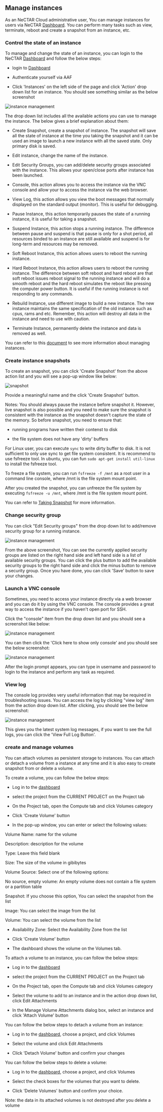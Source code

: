 ## Manage instances

As an NeCTAR Cloud administrative user, You can manage instances for users via
NeCTAR [Dashboard][dashboard]. You can perform many tasks such as view,
terminate, reboot and create a snapshot from an instance, etc. 

### Control the state of an instance

To manage and change the state of an instance, you can login to the NeCTAR
[Dashboard][dashboard] and follow the below steps:

- login to [Dashboard][dashboard]

- Authenticate yourself via AAF

- Click 'Instances' on the left side of the page and click 'Action' drop down
 list for an instance. You should see something similar as the below screenshot

![`instance management`](images/instance_management.png)


The drop down list includes all the available actions you can use to manage the
instance. The below gives a brief explanation about them:

- Create Snapshot, create a snapshot of instance. The snapshot will save all the
 state of instance at the time you taking the snapshot and it can be used an
 image to launch a new instance with all the saved state. Only primary disk is
 saved.

- Edit instance, change the name of the instance.

- Edit Security Groups, you can add/delete security groups associated with the
 instance. This allows your open/close ports after instance has been launched.

- Console, this action allows you to access the instance via the VNC console and
 allow your to access the instance via the web browser.

- View Log, this action allows you view the boot messages that normally displayed
 on the standard output (monitor). This is useful for debugging.

- Pause Instance, this action temporarily pauses the state of a running instance,
 it is useful for taking a snapshot.

- Suspend Instance, this action stops a running instance. The difference between
 pause and suspend is that pause is only for a shot period, all resources binded
 to an instance are still available and suspend is for long-term and resources may
 be removed.

- Soft Reboot Instance, this action allows users to reboot the running instance.

- Hard Reboot Instance, this action allows users to reboot the running instance.
 The difference between soft reboot and hard reboot are that soft reboot issues
 reboot signal to the running instance and will do a smooth reboot and the hard
 reboot simulates the reboot like pressing the computer power button. It is useful
 if the running instance is not responding to any commands.

- Rebuild Instance, use different image to build a new instance. The new instance
 maintains the same specification of the old instance such as cpus, rams and etc.
 Remember, this action will destroy all data in the instance and need to use with
 caution.

- Terminate Instance, permanently delete the instance and data is removed as well.

You can refer to this [document][manage instance] to see more information about
managing instances.

### Create instance snapshots

To create an snapshot, you can click 'Create Snapshot' from the above action list
and you will see a pop-up window like below:

![`snapshot`](images/snapshot.png)

Provide a meaningful name and the click 'Create Snapshot' button.


Notes: You should always pause the instance before snapshot it. However, live
snapshot is also possible and you need to make sure the snapshot is consistent
with the instance as the snapshot doesn't capture the state of the memory. So
before snapshot, you need to ensure that:

- running programs have written their contenst to disk

- the file system does not have any 'dirty' buffers

For Linux user, you can execute ``` sync ``` to write dirty buffer to disk.
It is not sufficient to only use sync to get file system consistent. It is
recommend to use fsfreeze tool. In ubuntu, you can fun
``` sudo apt-get install util-linux ``` to install the fsfreeze tool.

To freeze a file system, you can run ``` fsfreeze -f /mnt ``` as a root user
in a command line console, where /mnt is the file system mount point.

After you created the snapshot, you can unfreeze the file system by executing
``` fsfreeze -u /mnt ```, where /mnt is the file system mount point.


You can refer to [Taking Snapshot][taking snapshot] for more information.

### Change security group

You can click "Edit Security groups" from the drop down list to add/remove
security group for a running instance.

![`instance management`](images/security_group.png)

From the above screenshot, You can see the currently applied security groups are
listed on the right hand side and left hand side is a list of available security
groups. You can click the plus button to add the available security groups
to the right hand side and click the minus button to remove a security group.
Once you have done, you can click 'Save' button to save your changes. 

### Launch a VNC console

Sometimes, you need to access your instance directly via a web browser and you
can do it by using the VNC console. The console provides a great way to access
the instance if you haven't open port for SSH.

Click the "console" item from the drop down list and you should see a screenshot
like below:

![`instance management`](images/console1.png)

You can then click the 'Click here to show only console' and you should see the
below screenshot:

![`instance management`](images/console2.png)

After the login prompt appears, you can type in username and password to login
to the instance and perform any task as required.

### View log

The console log provides very useful information that may be required in
troubleshooting issues. You can access the log by clicking "view log" item from
the action drop down list. After clicking, you should see the below screenshot:

![`instance management`](images/log.png)

This gives you the latest system log messages, if you want to see the full logs,
you can click the 'View Full Log Button'.

### create and manage volumes

You can attach volumes as persistent storage to instances. You can attach or
detach a volume from a instance at any time and it is also easy to create snapshot
from or delete a volume.

To create a volume, you can follow the below steps:

- Log in to the [dashboard][dashboard]

- select the project from the CURRENT PROJECT on the Project tab

- On the Project tab, open the Compute tab and click Volumes category

- Click 'Create Volume' button

- In the pop-up window, you can enter or select the following values:

 Volume Name: name for the volume

 Description: description for the volume

 Type: Leave this field blank

 Size: The size of the volume in gibibytes

 Volume Source: Select one of the following options:

   No source, empty volume: An empty volume does not contain a file system or
   a partition table
   
   Snapshot: If you choose this option, You can select the snapshot from the list

   Image: You can select the image from the list
 
   Volume: You can select the volume from the list
  
- Availability Zone: Select the Availability Zone from the list
 
- Click 'Create Volume' button

- The dashboard shows the volume on the Volumes tab.


To attach a volume to an instance, you can follow the below steps: 

- Log in to the [dashboard][dashboard ]

- select the project from the CURRENT PROJECT on the Project tab

- On the Project tab, open the Compute tab and click Volumes category

- Select the volume to add to an instance and in the action drop down list, 
 click Edit Attachments

- In the Manage Volume Attachments dialog box, select an instance and click
 'Attach Volume' button


You can follow the below steps to detach a volume from an instance:

- Log in to the [dashboard][dashboard], choose a project, and click Volumes

- Select the volume and click Edit Attachments

- Click 'Detach Volume' button and confirm your changes


You can follow the below steps to delete a volume:

- Log in to the [dashboard][dashboard], choose a project, and click Volumes

- Select the check boxes for the volumes that you want to delete.

- Click 'Delete Volumes' button and confirm your choice.


Note: the data in its attached volumes is not destroyed after you delete a volume


[taking snapshot]: http://docs.openstack.org/openstack-ops/content/snapshots.html
[dashboard]: https://dashboard.rc.nectar.org.au/
[manage instance]: http://docs.openstack.org/user-guide/dashboard_launch_instances.html